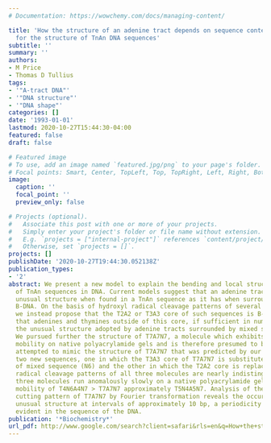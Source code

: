 ```yaml
---
# Documentation: https://wowchemy.com/docs/managing-content/

title: 'How the structure of an adenine tract depends on sequence context: a new model
  for the structure of TnAn DNA sequences'
subtitle: ''
summary: ''
authors:
- M Price
- Thomas D Tullius
tags:
- '"A-tract DNA"'
- '"DNA structure"'
- '"DNA shape"'
categories: []
date: '1993-01-01'
lastmod: 2020-10-27T15:44:30-04:00
featured: false
draft: false

# Featured image
# To use, add an image named `featured.jpg/png` to your page's folder.
# Focal points: Smart, Center, TopLeft, Top, TopRight, Left, Right, BottomLeft, Bottom, BottomRight.
image:
  caption: ''
  focal_point: ''
  preview_only: false

# Projects (optional).
#   Associate this post with one or more of your projects.
#   Simply enter your project's folder or file name without extension.
#   E.g. `projects = ["internal-project"]` references `content/project/deep-learning/index.md`.
#   Otherwise, set `projects = []`.
projects: []
publishDate: '2020-10-27T19:44:30.052138Z'
publication_types:
- '2'
abstract: We present a new model to explain the bending and local structural properties
  of TnAn sequences in DNA. Current models suggest that an adenine tract has the same
  unusual structure when found in a TnAn sequence as it has when surrounded by mixed-sequence
  B-DNA. On the basis of hydroxyl radical cleavage patterns of several TnAn sequences,
  we instead propose that the T2A2 or T3A3 core of such sequences is B-DNA-like but
  that adenines and thymines outside of this core, if sufficient in number, can form
  the unusual structure adopted by adenine tracts surrounded by mixed sequence DNA.
  We pursued further the structure of T7A7N7, a molecule which exhibits reduced electrophoretic
  mobility on native polyacrylamide gels and is therefore presumed to be bent. We
  attempted to mimic the structure of T7A7N7 that was predicted by our model by designing
  two new sequences, one in which the T3A3 core of T7A7N7 is substituted by six nucleotides
  of mixed sequence (N6) and the other in which the T2A2 core is replaced by N4. Hydroxyl
  radical cleavage patterns of all three molecules are nearly indistinguishable. All
  three molecules run anomalously slowly on a native polyacrylamide gel, with the
  mobility of T4N6A4N7 > T7A7N7 approximately T5N4A5N7. Analysis of the hydroxyl radical
  cutting pattern of T7A7N7 by Fourier transformation reveals the occurrence of an
  unusual structure at intervals of approximately 10 bp, a periodicity which is not
  evident in the sequence of the DNA.
publication: '*Biochemistry*'
url_pdf: http://www.google.com/search?client=safari&rls=en&q=How+the+structure+of+an+adenine+tract+depends+on+sequence+context:+a+new+model+for+the+structure+of+TnAn+DNA+sequences&ie=UTF-8&oe=UTF-8
---
```

